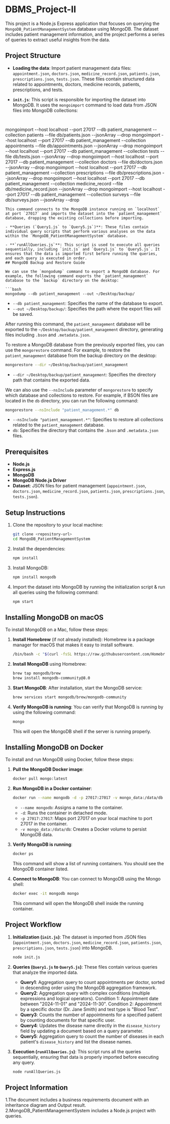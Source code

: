 # DBMS_Project-II

This project is a Node.js Express application that focuses on querying the `MongoDB_PatientManagementSystem` database using MongoDB. The dataset includes patient management information, and the project performs a series of queries to extract useful insights from the data.

## Project Structure

- **Loading the data**: Import patient management data files: `appointment.json`, `doctors.json`, `medicine_record.json`, `patients.json`, `prescriptions.json`, `tests.json`. These files contain structured data related to appointments, doctors, medicine records, patients, prescriptions, and tests.

- **`init.js`**: This script is responsible for importing the dataset into MongoDB. It uses the `mongoimport` command to load data from JSON files into MongoDB collections:
  ```bash
 
 mongoimport --host localhost --port 27017 --db patient_management --collection patients --file db/patients.json --jsonArray --drop
 mongoimport --host localhost --port 27017 --db patient_management --collection appointments --file db/appointments.json --jsonArray --drop
 mongoimport --host localhost --port 27017 --db patient_management --collection tests --file db/tests.json --jsonArray --drop
 mongoimport --host localhost --port 27017 --db patient_management --collection doctors --file db/doctors.json --jsonArray --drop
 mongoimport --host localhost --port 27017 --db patient_management --collection prescriptions --file db/prescriptions.json --jsonArray --drop
mongoimport --host localhost --port 27017 --db patient_management --collection medicine_record --file db/medicine_record.json --jsonArray --drop
mongoimport --host localhost --port 27017 --db patient_management --collection surveys --file db/surveys.json --jsonArray --drop
  ```
  This command connects to the MongoDB instance running on `localhost` at port `27017` and imports the dataset into the `patient_management` database, dropping the existing collections before importing.

- **Queries (`Query1.js` to `Query5.js`)**: These files contain individual query scripts that perform various analyses on the data within the `MongoDB_PatientManagementSystem` database.

- **`runAllQueries.js`**: This script is used to execute all queries sequentially, including `init.js` and `Query1.js` to `Query5.js`. It ensures that the data is imported first before running the queries, and each query is executed in order.
## MongoDB Backup and Restore Guide

We can use the `mongodump` command to export a MongoDB database. For example, the following command exports the `patient_management` database to the `backup` directory on the desktop:

```bash
mongodump --db patient_management --out ~/Desktop/backup/
```

- `--db patient_management`: Specifies the name of the database to export.
- `--out ~/Desktop/backup/`: Specifies the path where the export files will be saved.

After running this command, the `patient_management` database will be exported to the `~/Desktop/backup/patient_management` directory, generating files including `.bson` and `.metadata.json`.

To restore a MongoDB database from the previously exported files, you can use the `mongorestore` command. For example, to restore the `patient_management` database from the backup directory on the desktop:

```bash
mongorestore --dir ~/Desktop/backup/patient_management
```

- `--dir ~/Desktop/backup/patient_management`: Specifies the directory path that contains the exported data.

We can also use the `--nsInclude` parameter of `mongorestore` to specify which database and collections to restore. For example, if  BSON files are located in the `db` directory, you can run the following command:

```bash
mongorestore --nsInclude "patient_management.*" db
```

- `--nsInclude "patient_management.*"`: Specifies to restore all collections related to the `patient_management` database.
- `db`: Specifies the directory that contains the `.bson` and `.metadata.json` files.  

## Prerequisites

- **Node.js**
- **Express.js**
- **MongoDB**
- **MongoDB Node.js Driver**
- **Dataset**: JSON files for patient management (`appointment.json`, `doctors.json`, `medicine_record.json`, `patients.json`, `prescriptions.json`, `tests.json`).

## Setup Instructions

1. Clone the repository to your local machine:
   ```bash
   git clone <repository-url>
   cd MongoDB_PatientManagementSystem
   ```

2. Install the dependencies:
   ```bash
   npm install
   ```
3. Install MongoDB:
   ```bash
   npm install mongodb
   ```
4. Import the dataset into MongoDB by running the initialization script & run all queries using the following command:
   ```bash
   npm start
   ```

## Installing MongoDB on macOS

To install MongoDB on a Mac, follow these steps:

1. **Install Homebrew** (if not already installed):
   Homebrew is a package manager for macOS that makes it easy to install software.
   ```bash
   /bin/bash -c "$(curl -fsSL https://raw.githubusercontent.com/Homebrew/install/HEAD/install.sh)"
   ```

2. **Install MongoDB** using Homebrew:
   ```bash
   brew tap mongodb/brew
   brew install mongodb-community@8.0
   ```

3. **Start MongoDB**:
   After installation, start the MongoDB service:
   ```bash
   brew services start mongodb/brew/mongodb-community
   ```

4. **Verify MongoDB is running**:
   You can verify that MongoDB is running by using the following command:
   ```bash
   mongo
   ```
   This will open the MongoDB shell if the server is running properly.

## Installing MongoDB on Docker

To install and run MongoDB using Docker, follow these steps:

1. **Pull the MongoDB Docker image**:
   ```bash
   docker pull mongo:latest
   ```

2. **Run MongoDB in a Docker container**:
   ```bash
   docker run --name mongodb -d -p 27017:27017 -v mongo_data:/data/db mongo:latest
   ```
   - `--name mongodb`: Assigns a name to the container.
   - `-d`: Runs the container in detached mode.
   - `-p 27017:27017`: Maps port 27017 on your local machine to port 27017 in the container.
   - `-v mongo_data:/data/db`: Creates a Docker volume to persist MongoDB data.

3. **Verify MongoDB is running**:
   ```bash
   docker ps
   ```
   This command will show a list of running containers. You should see the MongoDB container listed.

4. **Connect to MongoDB**:
   You can connect to MongoDB using the Mongo shell:
   ```bash
   docker exec -it mongodb mongo
   ```
   This command will open the MongoDB shell inside the running container.

## Project Workflow

1. **Initialization (`init.js`)**: The dataset is imported from JSON files (`appointment.json`, `doctors.json`, `medicine_record.json`, `patients.json`, `prescriptions.json`, `tests.json`) into MongoDB.
   ```bash
   node init.js
   ```

2. **Queries (`Query1.js` to `Query5.js`)**: These files contain various queries that analyze the imported data.
   - **Query1**: Aggregation query to count appointments per doctor, sorted in descending order using the MongoDB aggregation framework.
   - **Query2**: Aggregation query with complex conditions (multiple expressions and logical operators). Condition 1: Appointment date between "2024-11-01" and "2024-11-30". Condition 2: Appointment by a specific doctor (Dr. Jane Smith) and test type is "Blood Test".
   - **Query3**: Counts the number of appointments for a specified patient by counting documents for that specific user.
   - **Query4**: Updates the disease name directly in the `disease_history` field by updating a document based on a query parameter.
   - **Query5**: Aggregation query to count the number of diseases in each patient's `disease_history` and list the disease names.

3. **Execution (`runAllQueries.js`)**: This script runs all the queries sequentially, ensuring that data is properly imported before executing any query.
   ```bash
   node runAllQueries.js
   ```
## Project Information
1.The document includes a business requirements document with an inheritance diagram and Output result.  
2.MongoDB_PatientManagementSystem includes a Node.js project with queries.  

